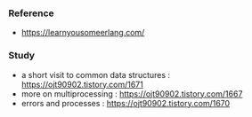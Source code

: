 ### Reference
- https://learnyousomeerlang.com/


### Study
- a short visit to common data structures : https://ojt90902.tistory.com/1671
- more on multiprocessing : https://ojt90902.tistory.com/1667
- errors and processes : https://ojt90902.tistory.com/1670